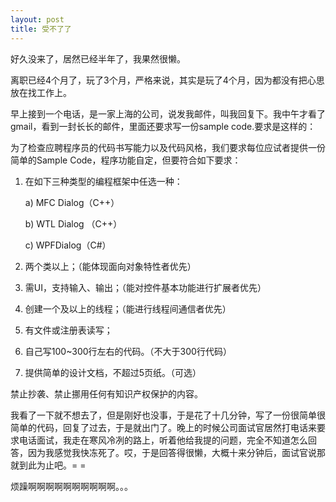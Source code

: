 ```yaml
---
layout: post
title: 受不了了
---
```


好久没来了，居然已经半年了，我果然很懒。

离职已经4个月了，玩了3个月，严格来说，其实是玩了4个月，因为都没有把心思放在找工作上。

早上接到一个电话，是一家上海的公司，说发我邮件，叫我回复下。我中午才看了gmail，看到一封长长的邮件，里面还要求写一份sample code.要求是这样的：

为了检查应聘程序员的代码书写能力以及代码风格，我们要求每位应试者提供一份简单的Sample Code，程序功能自定，但要符合如下要求：

1.  在如下三种类型的编程框架中任选一种：

	a)   MFC Dialog（C++）

	b)   WTL Dialog （C++）

	c)   WPFDialog（C#）

2.    两个类以上；（能体现面向对象特性者优先）

3.    需UI，支持输入、输出；（能对控件基本功能进行扩展者优先）

4.    创建一个及以上的线程；（能进行线程间通信者优先）

5.    有文件或注册表读写；

6.    自己写100~300行左右的代码。（不大于300行代码）

7.    提供简单的设计文档，不超过5页纸。（可选）

禁止抄袭、禁止挪用任何有知识产权保护的内容。


我看了一下就不想去了，但是刚好也没事，于是花了十几分钟，写了一份很简单很简单的代码，回复了过去，于是就出门了。晚上的时候公司面试官居然打电话来要求电话面试，我走在寒风冷冽的路上，听着他给我提的问题，完全不知道怎么回答，因为我感觉我快冻死了。哎，于是回答得很懒，大概十来分钟后，面试官说那就到此为止吧。= =

烦躁啊啊啊啊啊啊啊啊啊啊。。。